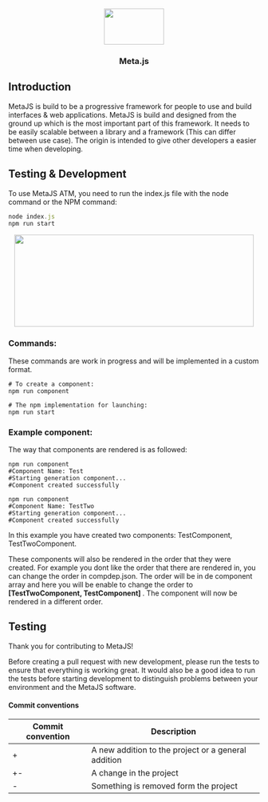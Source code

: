 <br>
<p align="center"><img src="https://i.imgur.com/woXH17D.png" width="120" height="72"> </p>
<h3 align="center">Meta.js</h3>

## Introduction

MetaJS is build to be a progressive framework for people to use and build interfaces & web applications. MetaJS is build and designed from the ground up which is the most important part of this framework. It needs to be easily scalable between a library and a framework (This can differ between use case). The origin is intended to give other developers a easier time when developing.

## Testing & Development
To use MetaJS ATM, you need to run the index.js file with the node command or the NPM command:
```TypeScript
node index.js
npm run start
```

<p align="center"><img src="https://media1.giphy.com/media/91Z5o8YS7aK2hPNN97/giphy.gif?cid=790b761106d23481f08de15856ece798a014113d110faeb1&rid=giphy.gif&ct=g" width="480" height="184"> </p>

### Commands:

These commands are work in progress and will be implemented in a custom format.

```shell
# To create a component:
npm run component

# The npm implementation for launching:
npm run start
```

### Example component:
The way that components are rendered is as followed:

```shell
npm run component
#Component Name: Test
#Starting generation component...
#Component created successfully

npm run component
#Component Name: TestTwo
#Starting generation component...
#Component created successfully
```
In this example you have created two components: TestComponent, TestTwoComponent.

These components will also be rendered in the order that they were created. For example you dont like the order that there are rendered in, you can change the order in compdep.json. The order will be in de component array and here you will be enable to change the order to <b> [TestTwoComponent, TestComponent] </b> . The component will now be rendered in a different order.

## Testing
<p>Thank you for contributing to MetaJS!

Before creating a pull request with new development, please run the tests to ensure that everything is working great. It would also be a good idea to run the tests before starting development to distinguish problems between your environment and the MetaJS software. </p>

#### Commit conventions
<table>
<thead>
<tr>
<th>Commit convention</th>
<th>Description</th>
</tr>
</thead>
<tbody>
 
<tr>
<td>+</td>
<td>A new addition to the project or a general addition</td>
</tr>
<tr>
<td>+-</td>
<td>A change in the project</td>
</tr>
<td>-</td>
<td>Something is removed form the project</td>
</tr>
</tbody>
</table>
